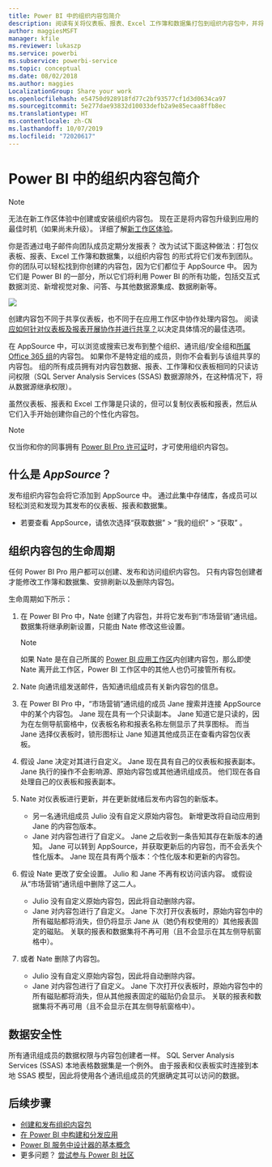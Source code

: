 ```yaml
---
title: Power BI 中的组织内容包简介
description: 阅读有关将仪表板、报表、Excel 工作簿和数据集打包到组织内容包中，并将其与同事共享的信息。
author: maggiesMSFT
manager: kfile
ms.reviewer: lukaszp
ms.service: powerbi
ms.subservice: powerbi-service
ms.topic: conceptual
ms.date: 08/02/2018
ms.author: maggies
LocalizationGroup: Share your work
ms.openlocfilehash: e54750d928918fd77c2bf93577cf1d3d0634ca97
ms.sourcegitcommit: 5e277dae93832d10033defb2a9e85ecaa8ffb8ec
ms.translationtype: HT
ms.contentlocale: zh-CN
ms.lasthandoff: 10/07/2019
ms.locfileid: "72020617"
---
```

# <a name="intro-to-organizational-content-packs-in-power-bi"></a>Power BI 中的组织内容包简介
> [!NOTE]
> 无法在新工作区体验中创建或安装组织内容包。 现在正是将内容包升级到应用的最佳时机（如果尚未升级）。 详细了解[新工作区体验](service-create-the-new-workspaces.md)。
> 

你是否通过电子邮件向团队成员定期分发报表？ 改为试试下面这种做法：打包仪表板、报表、Excel 工作簿和数据集，以组织内容包  的形式将它们发布到团队。 你的团队可以轻松找到你创建的内容包，因为它们都位于 AppSource 中。 因为它们是 Power BI 的一部分，所以它们将利用 Power BI 的所有功能，包括交互式数据浏览、新增视觉对象、问答、与其他数据源集成、数据刷新等。

![](media/service-organizational-content-pack-introduction/power-bi-org-content-packs.png)

创建内容包不同于共享仪表板，也不同于在应用工作区中协作处理内容包。 阅读[应如何针对仪表板及报表开展协作并进行共享？](service-how-to-collaborate-distribute-dashboards-reports.md)以决定具体情况的最佳选项。 

在 AppSource 中，可以浏览或搜索已发布到整个组织、通讯组/安全组和[所属 Office 365 组](https://support.office.com/article/Create-a-group-in-Office-365-7124dc4c-1de9-40d4-b096-e8add19209e9)的内容包。 如果你不是特定组的成员，则你不会看到与该组共享的内容包。 组的所有成员拥有对内容包数据、报表、工作簿和仪表板相同的只读访问权限（SQL Server Analysis Services (SSAS) 数据源除外，在这种情况下，将从数据源继承权限）。

虽然仪表板、报表和 Excel 工作簿是只读的，但可以复制仪表板和报表，然后从它们入手开始创建你自己的个性化内容包。

> [!NOTE]
> 仅当你和你的同事拥有 [Power BI Pro 许可证](service-features-license-type.md)时，才可使用组织内容包。
> 
> 

## <a name="what-is-appsource"></a>什么是 *AppSource*？
发布组织内容包会将它添加到 AppSource 中。  通过此集中存储库，各成员可以轻松浏览和发现为其发布的仪表板、报表和数据集。  

* 若要查看 AppSource，请依次选择“获取数据”   > “我的组织”   > “获取”  。

## <a name="the-life-cycle-of-an-organizational-content-pack"></a>组织内容包的生命周期
任何 Power BI Pro 用户都可以创建、发布和访问组织内容包。 只有内容包创建者才能修改工作簿和数据集、安排刷新以及删除内容包。

生命周期如下所示：

1. 在 Power BI Pro 中，Nate 创建了内容包，并将它发布到“市场营销”通讯组。 数据集将继承刷新设置，只能由 Nate 修改这些设置。
   
   > [!NOTE]
   > 如果 Nate 是在自己所属的 [Power BI 应用工作区](service-create-distribute-apps.md)内创建内容包，那么即使 Nate 离开此工作区，Power BI 工作区中的其他人也仍可接管所有权。
   > 
   > 
2. Nate 向通讯组发送邮件，告知通讯组成员有关新内容包的信息。
3. 在 Power BI Pro 中，“市场营销”通讯组的成员 Jane 搜索并连接 AppSource 中的某个内容包。 Jane 现在具有一个只读副本。 Jane 知道它是只读的，因为在左侧导航窗格中，仪表板名称和报表名称左侧显示了共享图标。 而当 Jane 选择仪表板时，锁形图标让 Jane 知道其他成员正在查看内容包仪表板。 
4. 假设 Jane 决定对其进行自定义。 Jane 现在具有自己的仪表板和报表副本。 Jane 执行的操作不会影响源、原始内容包或其他通讯组成员。 他们现在各自处理自己的仪表板和报表副本。
5. Nate 对仪表板进行更新，并在更新就绪后发布内容包的新版本。
   
   * 另一名通讯组成员 Julio 没有自定义原始内容包。 新增更改将自动应用到 Jane 的内容包版本。  
   * Jane 对内容包进行了自定义。 Jane 之后收到一条告知其存在新版本的通知。  Jane 可以转到 AppSource，并获取更新后的内容包，而不会丢失个性化版本。 Jane 现在具有两个版本：个性化版本和更新的内容包。
6. 假设 Nate 更改了安全设置。 Julio 和 Jane 不再有权访问该内容。 或假设从“市场营销”通讯组中删除了这二人。
   
   * Julio 没有自定义原始内容包，因此将自动删除内容。 
   * Jane 对内容包进行了自定义。 Jane 下次打开仪表板时，原始内容包中的所有磁贴都将消失，但仍将显示 Jane 从（她仍有权使用的）其他报表固定的磁贴。 关联的报表和数据集将不再可用（且不会显示在其左侧导航窗格中）。
7. 或者 Nate 删除了内容包。
   
   * Julio 没有自定义原始内容包，因此将自动删除内容。 
   * Jane 对内容包进行了自定义。 Jane 下次打开仪表板时，原始内容包中的所有磁贴都将消失，但从其他报表固定的磁贴仍会显示。 关联的报表和数据集将不再可用（且不会显示在其左侧导航窗格中）。

## <a name="data-security"></a>数据安全性
所有通讯组成员的数据权限与内容包创建者一样。 SQL Server Analysis Services (SSAS) 本地表格数据集是一个例外。 由于报表和仪表板实时连接到本地 SSAS 模型，因此将使用各个通讯组成员的凭据确定其可以访问的数据。

## <a name="next-steps"></a>后续步骤
* [创建和发布组织内容包](service-organizational-content-pack-create-and-publish.md)
* [在 Power BI 中构建和分发应用](service-create-distribute-apps.md) 
* [Power BI 服务中设计器的基本概念](service-basic-concepts.md)
* 更多问题？ [尝试参与 Power BI 社区](http://community.powerbi.com/)


